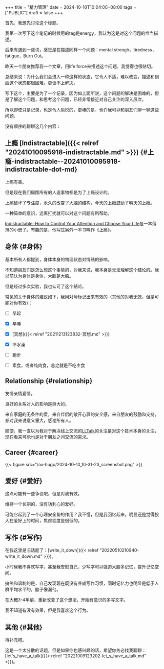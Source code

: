 +++
title = "精力管理"
date = 2024-10-10T10:04:00+08:00
tags = ["PUBLIC"]
draft = false
+++

首先，我想先讨论这个标题。

我第一次写下这个笔记的时候用的tag是energy，我认为这是对这个问题的恰当描述。

后来有遇到一些词，感觉是在描述同样一个问题：mental strengh，tiredness，fatigue，Burn Out。

昨天一个朋友推荐我一个文章，用life force来描述这个问题，我觉得也很贴切。

总结来说：为什么我们会进入一种这样的状态，它令人不适，难以改变，描述和刻画这个状态都很困难，更谈不上解决。

<!--more-->

写下这个，主要是为了一个记录，因为如上面所说，这个问题的解决是困难的，但是了解这个问题，和思考这个问题，已经非常接近对自己关注的深入层次。

所以即使只是记录，也是令人愉悦的，更棒的是，也许我可以和朋友们聊一聊这些问题。

没有顺序的聊聊这几个内容：


## 上瘾 [Indistractable]({{< relref "20241010095918-indistractable.md" >}}) {#上瘾-indistractable--20241010095918-indistractable-dot-md}

上瘾有害。

但是现在我们周围所有的人造事物都是为了上瘾设计的。

上瘾破坏了专注度，永久的改变了大脑的结构，今天的上瘾鼓励了明天的上瘾。

一种简单的意识，远离打扰就可以对这个问题有所帮助。

[Indistractable: How to Control Your Attention and Choose Your Life](https://www.amazon.com/Indistractable-Control-Your-Attention-Choose/dp/194883653X)是一本薄薄的小册子。有趣的是，他写过另外一本书叫作《上瘾》。


## 身体 {#身体}

基本所有人都提到，身体本身的物理状态对情绪的影响。

不知道朋友们是怎么想这个事情的，对我来说，我本身是无法理解这个结论的。我以前认为身体是身体，大脑是大脑。

但是经过多次实验，我也认可了这个结论。

常见的关于身体的建议如下，我用对号标记出来有效的（其他的对我无效，但是可能对你有效）：

-   [ ] 早起
-   [X] 早睡
-   [X] [冥想]({{< relref "20211213123832-冥想.md" >}})
-   [X] 冷水澡
-   [ ] 跑步
-   [ ] 素食，或者纯肉食，总之就是不吃主食


## Relationship {#relationship}

友情亲情爱情。

良好的关系对人的影响是巨大的。

来自家庭的无条件的爱，来自伴侣的敞开心扉的安全感，来自朋友的鼓励和支持，都对我来说意义重大，感谢所有人。

顺便，我一直以为我对于解决线上交流的[LLTalk](https://www.lltalk.online/)的关注是对这个技术本身的关注，现在看来可能也是对于朋友之间交流的需求。


## Career {#career}

{{< figure src="/ox-hugo/2024-10-10_10-31-23_screenshot.png" >}}


## 爱好 {#爱好}

这点可能有一些争议吧，但是对我有效。

维持一个长期的，没有功利心的爱好。

可能它起到了一个心理安全垫的作用？我不懂，但是我回忆起来，明显还是觉得投入在爱好上的时间，焦虑程度是很低的。


## 写作 {#写作}

在我这里是旧话题了：[write_it_down]({{< relref "20220510210940-write_it_down.md" >}})。

小时候我不喜欢写字，甚至我安慰自己，少写字可以强迫大脑多记忆，提升记忆空间。

搞笑和讽刺的是，自己发现现在既没有养成写作习惯，同时记忆力也明显是低于人群平均水平的，脑子像漏勺。

在大概3-4年前，重新改变了这个想法，开始有意识的多写文字。

我不知道有没有效果，但是我喜欢这个行为。


## 其他 {#其他}

待补充吧。

这是一个太分散的话题，但是如果你也感兴趣的话，希望你务必找我聊聊：[let's_have_a_talk]({{< relref "20221009123202-let_s_have_a_talk.md" >}})。
